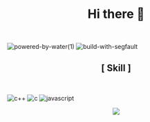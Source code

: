 <h1 align="center">Hi there 👋</h1>
<br/>

![powered-by-water(1)](https://user-images.githubusercontent.com/72017185/211311061-35e4d3d1-b4a6-4f90-957f-68bad39fb70c.svg)
![build-with-segfault](https://user-images.githubusercontent.com/72017185/211323133-6788cc0c-d748-411f-93c6-4a890a73d913.svg)

<h2 align="center">[ Skill ]</h2>
<br/>

![c++](https://user-images.githubusercontent.com/72017185/211315386-3677f54c-8e33-4ea2-b3e2-b61b59928365.svg)
![c](https://user-images.githubusercontent.com/72017185/211315364-8427c49f-bcdc-43bd-9e7d-79881290edc3.svg)
![javascript](https://user-images.githubusercontent.com/72017185/211315338-4515d9b1-a7ee-424e-81a4-e04045c129ea.svg)

<p align="center">
  <img src="https://user-images.githubusercontent.com/72017185/211315068-f84e9f4d-e23e-4d64-81fb-0a8c9fe803eb.svg"/>
 </p>

